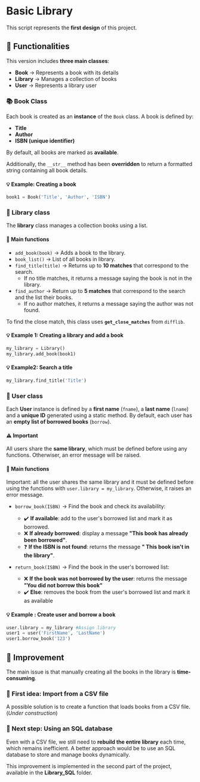 # Basic Library

This script represents the **first design** of this project.

## :hammer:  Functionalities  

This version includes **three main classes**:  
- **Book** → Represents a book with its details  
- **Library** → Manages a collection of books  
- **User** → Represents a library user  

### :books: Book Class  
Each book is created as an **instance** of the `Book` class. A book is defined by:  
- **Title**  
- **Author**  
- **ISBN (unique identifier)**  

By default, all books are marked as **available**.  

Additionally, the `__str__` method has been **overridden** to return a formatted string containing all book details.  

#### :bulb: Example: Creating a book  
```python
book1 = Book('Title', 'Author', 'ISBN')
```

### :office: Library class
The **library** class manages a collection books using a list.

#### :hammer: Main functions
- `add_book(book)` -> Adds a book to the library.
- `book_list()` -> List of all books in library.
- `find_title(title)` -> Returns up to **10 matches** that correspond to the search.
    - If no title matches, it returns a message saying the book is not in the library.
- `find_author` -> Return up to **5 matches** that correspond to the search and the list their books. 
    - If no author matches, it returns a message saying the author was not found.

To find the close match, this class uses **`get_close_matches`** from `difflib`.

#### :bulb: Example 1: Creating a library and add a book 
```python
my_library = Library()
my_library.add_book(book1)
```

#### :bulb: Example2: Search a title  
```python
my_library.find_title('Title')
```

### :bust_in_silhouette: User class

Each **User** instance is defined by a **first name** (`fname`), a **last name** (`lname`) and a **unique ID** generated using a static method.
By default, each user has an **empty list of borrowed books** (`borrow`).

#### :warning: Important
All users share the **same library**, which must be defined before using any functions. Otherwiser, an error message will be raised.

#### :hammer: Main functions
Important: all the user shares the same library and it must be defined before using the functions with `user.library = my_library`. Otherwise, it raises an error message.

- `borrow_book(ISBN)` -> Find the book and check its availability:
    - :heavy_check_mark: **If available**: add to the user's borrowed list and mark it as borrowed.
    - :x: **If already borrowed**: display a message **"This book has already been borrowed"**.
    - :question: **If the ISBN is not found**: returns the message **" This book isn't in the library"**.

- `return_book(ISBN)` -> Find the book in the user's borrowed list:
    - :x: **If the book was not borrowed by the user**: returns the message **"You did not borrow this book"**
    - :heavy_check_mark: **Else**: removes the book from the user's borrowed list and mark it as available

#### :bulb: Example : Create user and borrow a book
```python
user.library = my_library #Assign library
user1 = user('FirstName', 'LastName')
user1.borrow_book('123')
```

## :construction: Improvement
The main issue is that manually creating all the books in the library is **time-consuming**.

### :pushpin: First idea: Import from a CSV file
A possible solution is to create a function that loads books from a CSV file. (*Under construction*)

### :pushpin: Next step: Using an SQL database
Even with a CSV file, we still need to **rebuild the entire library** each time, which remains inefficient. A better approach would be to use an SQL database to store and manage books dynamically.

This improvement is implemented in the second part of the project, available in the **Library_SQL** folder.